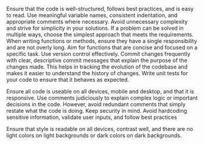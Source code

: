 Ensure that the code is well-structured, follows best practices, and is easy to read. Use meaningful variable names, consistent indentation, and appropriate comments where necessary.
Avoid unnecessary complexity and strive for simplicity in your solutions. If a problem can be solved in multiple ways, choose the simplest approach that meets the requirements.
When writing functions or methods, ensure they have a single responsibility and are not overly long. Aim for functions that are concise and focused on a specific task.
Use version control effectively. Commit changes frequently with clear, descriptive commit messages that explain the purpose of the changes made. This helps in tracking the evolution of the codebase and makes it easier to understand the history of changes.
Write unit tests for your code to ensure that it behaves as expected.

Ensure all code is useable on all devices, mobile and desktop, and that it is responsive.
Use comments judiciously to explain complex logic or important decisions in the code. However, avoid redundant comments that simply restate what the code is doing.
Keep security in mind. Avoid hardcoding sensitive information, validate user inputs, and follow best practices

Ensure that style is readable on all devices, contrast well, and there are no light colors on light backgrounds or dark colors on dark backgrounds.